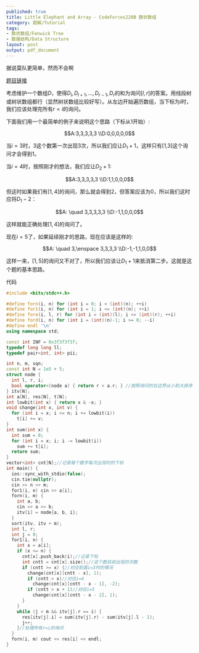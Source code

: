 ```yaml
---
published: true
title: Little Elephant and Array - CodeForces220B 数状数组
category: 题解/Tutorial
tags: 
- 数状数组/Fenwick Tree 
- 数据结构/Data Structure
layout: post
output: pdf_document
---
```


据说莫队更简单，然而不会啊

<!-- more -->

[题目链接](https://vjudge.net/problem/CodeForces-220B)

考虑维护一个数组$D$，使得$D_l,D_{l+1},\dots,D_{r-1},D_r$的和为询问$[l,r]$的答案。用线段树或树状数组都行（显然树状数组比较好写）。从左边开始遍历数组，当下标为$i$时，我们应该处理完所有$r=i$的询问。

下面我们用一个最简单的例子来说明这个思路（下标从1开始）:

$$A:3,3,3,3,3 
\\D:0,0,0,0,0$$

当$i=3$时，3这个数第一次出现3次，所以我们应让$D_1+1$，这样只有[1,3]这个询问才会得到1。

当$i=4$时，按照刚才的想法，我们应让$D_2+1$:

$$A:3,3,3,3,3 
\\D:1,1,0,0,0$$

但这时如果我们有$[1,4]$的询问，那么就会得到2，但答案应该为0，所以我们这时应将$D_1-2$：

$$A: \quad 3,3,3,3,3 
\\D:-1,1,0,0,0$$

这样就能正确处理$[1,4]$的询问了。

现在$i=5$了，如果延续刚才的思路，现在应该是这样的:

$$A: \quad 3,\enspace 3,3,3,3 
\\D:-1,-1,1,0,0$$

这样一来，$[1,5]$的询问又不对了，所以我们应该让$D_1+1$来抵消第二步。这就是这个题的基本思路。

代码

```cpp
#include <bits/stdc++.h>

#define forn(i, n) for (int i = 0; i < (int)(n); ++i)
#define for1(i, n) for (int i = 1; i <= (int)(n); ++i)
#define fore(i, l, r) for (int i = (int)(l); i <= (int)(r); ++i)
#define ford(i, n) for (int i = (int)(n)-1; i >= 0; --i)
#define endl '\n'
using namespace std;

const int INF = 0x3f3f3f3f;
typedef long long ll;
typedef pair<int, int> pii;

int n, m, sqn;
const int N = 1e5 + 5;
struct node {
  int l, r, i;
  bool operator<(node a) { return r < a.r; } //按照询问的右边界从小到大排序
} itv[N];
int a[N], res[N], t[N];
int lowbit(int x) { return x & -x; }
void change(int x, int v) {
  for (int i = x; i <= n; i += lowbit(i))
    t[i] += v;
}
int sum(int x) {
  int sum = 0;
  for (int i = x; i; i -= lowbit(i))
    sum += t[i];
  return sum;
}
vector<int> cnt[N];//记录每个数字每次出现时的下标
int main() {
  ios::sync_with_stdio(false);
  cin.tie(nullptr);
  cin >> n >> m;
  for1(i, n) cin >> a[i];
  forn(i, m) {
    int a, b;
    cin >> a >> b;
    itv[i] = node{a, b, i};
  }
  sort(itv, itv + m);
  int l, r;
  int j = 0;
  for1(i, n) {
    int x = a[i];
    if (x <= n) {
      cnt[x].push_back(i);//记录下标
      int cntt = cnt[x].size();//这个数目前出现的次数
      if (cntt >= x) {//对应前面i=3时的情况
        change(cnt[x][cntt - x], 1);
        if (cntt > x)//对应i=4
          change(cnt[x][cntt - x - 1], -2);
        if (cntt > x + 1)//对应i=5
          change(cnt[x][cntt - x - 2], 1);
      }
    }
    while (j < m && itv[j].r == i) {
      res[itv[j].i] = sum(itv[j].r) - sum(itv[j].l - 1);
      j++;
    }//处理所有r=i的询问
  }
  forn(i, m) cout << res[i] << endl;
}
```